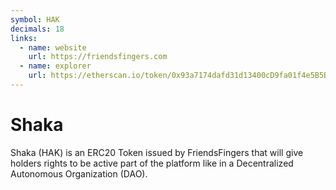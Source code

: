 ```yaml
---
symbol: HAK
decimals: 18
links:
  - name: website
    url: https://friendsfingers.com
  - name: explorer
    url: https://etherscan.io/token/0x93a7174dafd31d13400cD9fa01f4e5B5BAa00D39
---
```


# Shaka

Shaka (HAK) is an ERC20 Token issued by FriendsFingers that will give holders rights to be active part of the platform like in a Decentralized Autonomous Organization (DAO).
